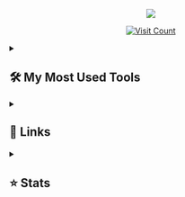 <p align="center">
  <a href="https://github.com/DenverCoder1/readme-typing-svg">
    <img src="https://readme-typing-svg.demolab.com/?lines=Making%20discord%20tools&font=Fira%20Code&center=true&width=440&height=45&color=f75c7e&vCenter=true&pause=1000&size=22" />
  </a>
</p>

<p align="center">
  <a href="https://visitcount.itsvg.in">
    <img src="https://visitcount.itsvg.in/api?id=manny101010&icon=3&color=1" alt="Visit Count" />
  </a>
</p>


<details> 
  <summary><h2>🛠️ My Most Used Tools</h2></summary>
  <h3>👨‍💻 Tools i use the most</h3>
  <p>
    <a href="https://github.com/search?q=user%3Amanny101010+language%3Acss"><img alt="CSS" src="https://img.shields.io/badge/CSS-1572B6.svg?logo=css3&logoColor=white"></a>
    <a href="https://github.com/search?q=user%3Amanny101010+language%3Ahtml"><img alt="HTML" src="https://img.shields.io/badge/HTML-E34F26.svg?logo=html5&logoColor=white"></a>
    <a href="#"><img alt="Discord.py" src="https://custom-icon-badges.demolab.com/badge/Discord.py-0d1620.svg?logo=dpy"></a>
    <a href="#"><img alt="Nextcord" src="https://custom-icon-badges.demolab.com/badge/Nextcord-0d1620.svg?logo=nextcord"></a>
    <a href="https://github.com/search?q=user%3Amanny101010+language%3Ajavascript"><img alt="JavaScript" src="https://img.shields.io/badge/JavaScript-F7DF1E.svg?logo=javascript&logoColor=black"></a>
    <a href="#"><img alt="Discord" src="https://img.shields.io/badge/-Discord-5865F2.svg?logo=discord&logoColor=white"></a>
    <a href="#"><img alt="Vercel" src="https://img.shields.io/badge/Vercel-000000.svg?logo=vercel&logoColor=white"></a>
    <a href="https://github.com/search?q=user%3Amanny101010+language%3Apython"><img alt="Python" src="https://img.shields.io/badge/Python-14354C.svg?logo=python&logoColor=white"></a>
  </p>
</details>

<details>
  <summary><h2>👔 Links</h2></summary>
  <h3>🏆 All My Links</h3>
  <p>
  <a href="https://discord.gg/impulsehost">
    <img src="https://img.shields.io/badge/Impulse Hosting-%237289DA.svg?logo=discord&logoColor=white" alt="Discord" />
  </a>
  <a href="https://x.com/Fluxxeerr">
    <img src="https://img.shields.io/badge/X-black.svg?logo=X&logoColor=white" alt="X" />
  </a>
  </p>
</details>

<details>
  <summary><h2>⭐ Stats</h2></summary>
  <h3>📊 All My Stats</h3>
  <p>
  <a href="https://github.com/manny101010">
  <img src="https://github-readme-stats.vercel.app/api?username=manny101010&theme=highcontrast&hide_border=false&include_all_commits=false&count_private=false" alt="GitHub Stats" />
</a>
<br/>
<a href="https://github.com/manny101010">
  <img src="https://github-readme-streak-stats.herokuapp.com/?user=manny101010&theme=highcontrast&hide_border=false" alt="GitHub Streak" />
</a>
<br/>
<a href="https://github.com/manny101010">
  <img src="https://github-readme-stats.vercel.app/api/top-langs/?username=manny101010&theme=dark&hide_border=false" alt="Top Languages" />
</a>
<br/>
  </a>
  </p>
</details>
